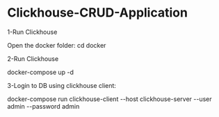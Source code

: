 # Clickhouse-CRUD-Application

1-Run Clickhouse

Open the docker folder: cd docker


2-Run Clickhouse

docker-compose up -d


3-Login to DB using clickhouse client:

docker-compose run clickhouse-client --host clickhouse-server --user admin --password admin
